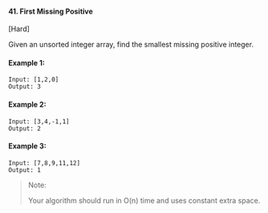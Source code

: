 #### 41. First Missing Positive
[Hard]

Given an unsorted integer array, find the smallest missing positive integer.

#### Example 1:
```
Input: [1,2,0]
Output: 3
```
#### Example 2:
```
Input: [3,4,-1,1]
Output: 2
```
#### Example 3:
```
Input: [7,8,9,11,12]
Output: 1
```
> Note:
>
> Your algorithm should run in O(n) time and uses constant extra space.